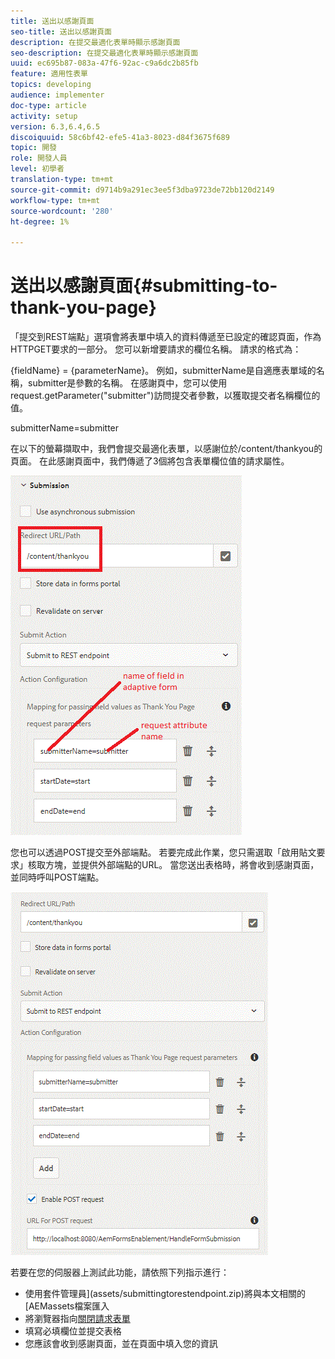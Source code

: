 ```yaml
---
title: 送出以感謝頁面
seo-title: 送出以感謝頁面
description: 在提交最適化表單時顯示感謝頁面
seo-description: 在提交最適化表單時顯示感謝頁面
uuid: ec695b87-083a-47f6-92ac-c9a6dc2b85fb
feature: 適用性表單
topics: developing
audience: implementer
doc-type: article
activity: setup
version: 6.3,6.4,6.5
discoiquuid: 58c6bf42-efe5-41a3-8023-d84f3675f689
topic: 開發
role: 開發人員
level: 初學者
translation-type: tm+mt
source-git-commit: d9714b9a291ec3ee5f3dba9723de72bb120d2149
workflow-type: tm+mt
source-wordcount: '280'
ht-degree: 1%

---
```



# 送出以感謝頁面{#submitting-to-thank-you-page}

「提交到REST端點」選項會將表單中填入的資料傳遞至已設定的確認頁面，作為HTTPGET要求的一部分。 您可以新增要請求的欄位名稱。 請求的格式為：

\{fieldName\} = \{parameterName\}。 例如，submitterName是自適應表單域的名稱，submitter是參數的名稱。 在感謝頁中，您可以使用request.getParameter(&quot;submitter&quot;)訪問提交者參數，以獲取提交者名稱欄位的值。

submitterName=submitter

在以下的螢幕擷取中，我們會提交最適化表單，以感謝位於/content/thankyou的頁面。 在此感謝頁面中，我們傳遞了3個將包含表單欄位值的請求屬性。

![感謝](assets/thankyoupage.gif)

您也可以透過POST提交至外部端點。 若要完成此作業，您只需選取「啟用貼文要求」核取方塊，並提供外部端點的URL。 當您送出表格時，將會收到感謝頁面，並同時呼叫POST端點。

![捕獲](assets/capture.gif)


若要在您的伺服器上測試此功能，請依照下列指示進行：

* 使用套件管理員](assets/submittingtorestendpoint.zip)將與本文相關的[AEMassets檔案匯入
* 將瀏覽器指向[關閉請求表單](http://localhost:4502/content/dam/formsanddocuments/helpx/timeoffrequestform/jcr:content?wcmmode=disabled)
* 填寫必填欄位並提交表格
* 您應該會收到感謝頁面，並在頁面中填入您的資訊

